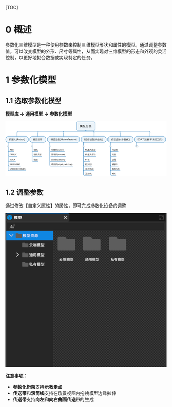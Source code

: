 [TOC]


# 0 概述

参数化三维模型是一种使用参数来控制三维模型形状和属性的模型。通过调整参数值，可以改变模型的外形、尺寸等属性，从而实现对三维模型的形态和外观的灵活控制，以更好地拟合数据或实现特定的任务。

# 1 参数化模型

## 1.1 选取参数化模型

**模型库 -> 通用模型 -> 参数化模型**

![](../imgs/301.png)<br>

## 1.2 调整参数

通过修改【自定义属性】的属性，即可完成参数化设备的调整

![](../imgs/302.png)

**注意事项：**
- **参数化桁架**支持**示教走点**
- **传送带**和**滚筒线**支持在场景视图内拖拽模型边缘拉伸
- **传送带**支持**向左和向右曲面传送带**的生成